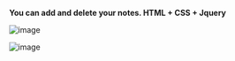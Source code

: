 <b> You can add and delete your notes.
HTML + CSS + Jquery </b>

![image](https://user-images.githubusercontent.com/69279953/110523912-cc846800-8123-11eb-9b7c-a63499e7e5cf.png)

![image](https://user-images.githubusercontent.com/69279953/110524365-56cccc00-8124-11eb-8e01-cb66a9d9daf1.png)

